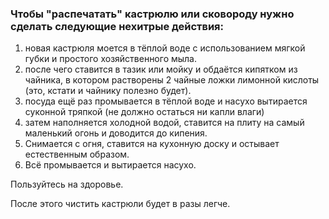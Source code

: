 ### Чтобы "распечатать" кастрюлю или сковороду нужно сделать следующие нехитрые действия:

1. новая кастрюля моется в тёплой воде с использованием мягкой губки и простого хозяйственного мыла.
2. после чего ставится в тазик или мойку и обдаётся кипятком из чайника, в котором растворены 2 чайные ложки лимонной кислоты (это, кстати и чайнику полезно будет).
3. посуда ещё раз промывается в тёплой воде и насухо вытирается суконной тряпкой (не должно остаться ни капли влаги)
4. затем наполняется холодной водой, ставится на плиту на самый маленький огонь и доводится до кипения.
5. Снимается с огня, ставится на кухонную доску и остывает естественным образом.
6. Всё промывается и вытирается насухо.

Пользуйтесь на здоровье.

После этого чистить кастрюли будет в разы легче.
